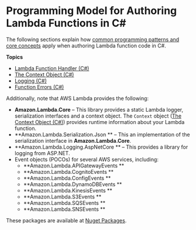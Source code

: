 # Programming Model for Authoring Lambda Functions in C\#<a name="dotnet-programming-model"></a>

The following sections explain how [common programming patterns and core concepts](https://docs.aws.amazon.com/lambda/latest/dg/programming-model-v2.html) apply when authoring Lambda function code in C\#\.

**Topics**
+ [Lambda Function Handler \(C\#\)](dotnet-programming-model-handler-types.md)
+ [The Context Object \(C\#\)](dotnet-context-object.md)
+ [Logging \(C\#\)](dotnet-logging.md)
+ [Function Errors \(C\#\)](dotnet-exceptions.md)

Additionally, note that AWS Lambda provides the following:
+ **Amazon\.Lambda\.Core** – This library provides a static Lambda logger, serialization interfaces and a context object\. The `Context` object \([The Context Object \(C\#\)](dotnet-context-object.md)\) provides runtime information about your Lambda function\. 
+ **Amazon\.Lambda\.Serialization\.Json ** – This an implementation of the serialization interface in **Amazon\.Lambda\.Core**\. 
+ **Amazon\.Lambda\.Logging\.AspNetCore ** – This provides a library for logging from ASP\.NET\. 
+ Event objects \(POCOs\) for several AWS services, including: 
  + **Amazon\.Lambda\.APIGatewayEvents **
  + **Amazon\.Lambda\.CognitoEvents **
  + **Amazon\.Lambda\.ConfigEvents **
  + **Amazon\.Lambda\.DynamoDBEvents **
  + **Amazon\.Lambda\.KinesisEvents **
  + **Amazon\.Lambda\.S3Events **
  + **Amazon\.Lambda\.SQSEvents **
  + **Amazon\.Lambda\.SNSEvents **

These packages are available at [Nuget Packages](https://www.nuget.org/packages/)\.